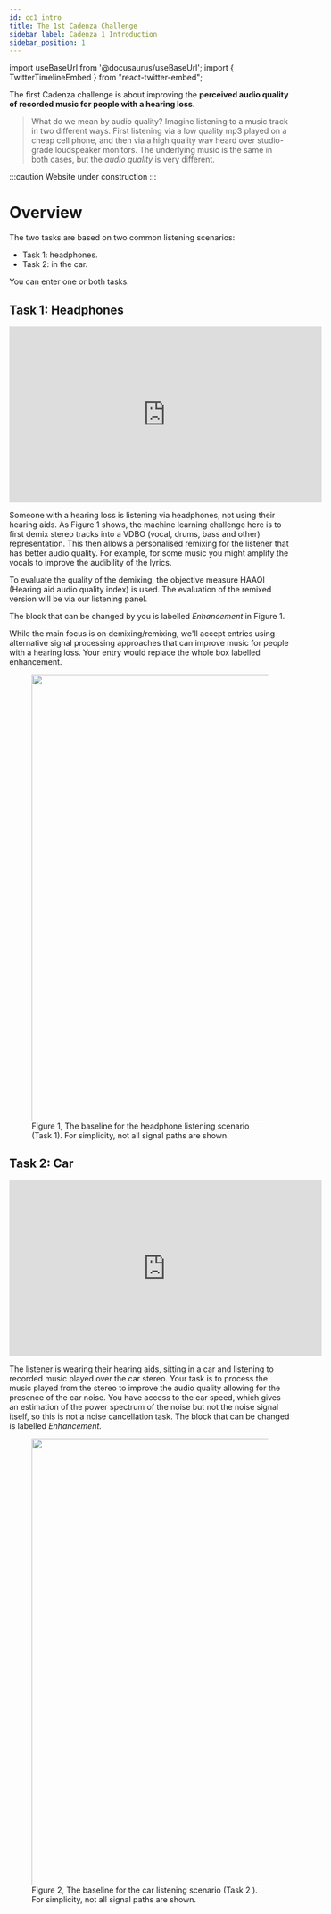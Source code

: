 ```yaml
---
id: cc1_intro
title: The 1st Cadenza Challenge
sidebar_label: Cadenza 1 Introduction
sidebar_position: 1
---
```

import useBaseUrl from '@docusaurus/useBaseUrl';
import { TwitterTimelineEmbed } from "react-twitter-embed";

The first Cadenza challenge is about improving the **perceived audio quality of recorded music for people with a hearing loss**.

>What do we mean by audio quality? Imagine listening to a music track in two different ways. First listening via a low quality mp3 played on a cheap cell phone, and then via a high quality wav heard over studio-grade loudspeaker monitors. The underlying music is the same in both cases, but the *audio quality* is very different.

:::caution
Website under construction
:::
# Overview

The two tasks are based on two common listening scenarios:
- Task 1: headphones.
- Task 2: in the car.

You can enter one or both tasks.

## Task 1: Headphones

<iframe width="560" height="315" src="https://www.youtube.com/embed/suGTTolF1e4" title="YouTube video player" frameborder="0" allow="accelerometer; autoplay; clipboard-write; encrypted-media; gyroscope; picture-in-picture; web-share" allowfullscreen></iframe>

Someone with a hearing loss is listening via headphones, not using their hearing aids. As Figure 1 shows, the machine learning challenge here is to first demix stereo tracks into a VDBO (vocal, drums, bass and other) representation. This then allows a personalised remixing for the listener that has better audio quality. For example, for some music you might amplify the vocals to improve the audibility of the lyrics.

To evaluate the quality of the demixing, the objective measure HAAQI (Hearing aid audio quality index) is used. The evaluation of the remixed version will be via our listening panel.

The block that can be changed by you is labelled *Enhancement* in Figure 1.

While the main focus is on demixing/remixing, we'll accept entries using alternative signal processing approaches that can improve music for people with a hearing loss. Your entry would replace the whole box labelled enhancement.

<figure id="fig1">
<img width="800" src={useBaseUrl('/img/headphone_simple_v2.png')} />
<figcaption>Figure 1, The baseline for the headphone listening scenario (Task 1). For simplicity, not all signal paths are shown.</figcaption>
</figure>

## Task 2: Car

<iframe width="560" height="315" src="https://www.youtube.com/embed/lgMNux9A3q4" title="YouTube video player" frameborder="0" allow="accelerometer; autoplay; clipboard-write; encrypted-media; gyroscope; picture-in-picture; web-share" allowfullscreen></iframe>

The listener is wearing their hearing aids, sitting in a car and listening to recorded music played over the car stereo. Your task is to process the music played from the stereo to improve the audio quality allowing for the presence of the car noise. You have access to the car speed, which gives an estimation of the power spectrum of the noise but not the noise signal itself, so this is not a noise cancellation task. The block that can be changed is labelled *Enhancement.*

<figure id="fig2">
<img width="800" src={useBaseUrl('/img/car_simple_v2.png')} />
<figcaption>Figure 2, The baseline for the car listening scenario (Task 2  ). For simplicity, not all signal paths are shown.</figcaption>
</figure>